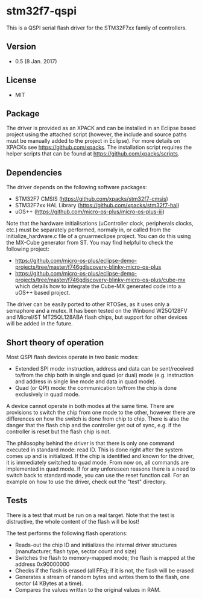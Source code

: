 # stm32f7-qspi
This is a QSPI serial flash driver for the STM32F7xx family of controllers.

## Version
* 0.5 (8 Jan. 2017)

## License
* MIT

## Package
The driver is provided as an XPACK and can be installed in an Eclipse based project using the attached script (however, the include and source paths must be manually added to the project in Eclipse). For more details on XPACKs see https://github.com/xpacks. The installation script requires the helper scripts that can be found at https://github.com/xpacks/scripts.

## Dependencies
The driver depends on the following software packages:
* STM32F7 CMSIS (https://github.com/xpacks/stm32f7-cmsis)
* STM32F7xx HAL Library (https://github.com/xpacks/stm32f7-hal)
* uOS++ (https://github.com/micro-os-plus/micro-os-plus-iii)

Note that the hardware initialisations (uController clock, peripherals clocks, etc.) must be separately performed, normaly in, or called from the initialize_hardware.c file of a gnuarmeclipse project. You can do this using the MX-Cube generator from ST. You may find helpful to check the following project:
* https://github.com/micro-os-plus/eclipse-demo-projects/tree/master/f746gdiscovery-blinky-micro-os-plus
* https://github.com/micro-os-plus/eclipse-demo-projects/tree/master/f746gdiscovery-blinky-micro-os-plus/cube-mx which details how to integrate the Cube-MX generated code into a uOS++ based project.

The driver can be easily ported to other RTOSes, as it uses only a semaphore and a mutex. It has been tested on the Winbond W25Q128FV and Micrel/ST MT25QL128ABA flash chips, but support for other devices will be  added in the future.

## Short theory of operation
Most QSPI flash devices operate in two basic modes:
* Extended SPI mode: instruction, address and data can be sent/received to/from the chip both in single and quad (or dual) mode (e.g. instruction and address in single line mode and data in quad mode).
* Quad (or QPI) mode: the communication to/from the chip is done exclusively in quad mode.

A device cannot operate in both modes at the same time. There are provisions to switch the chip from one mode to the other, however there are differences on how the switch is done from chip to chip. There is also the danger that the flash chip and the controller get out of sync, e.g. if the controller is reset but the flash chip is not.

The philosophy behind the driver is that there is only one command executed in standard mode: read ID. This is done right after the system comes up and is initialized. If the chip is identified and known for the driver, it is immediately switched to quad mode. From now on, all commands are implemented in quad mode. If for any unforeseen reasons there is a need to switch back to standard mode, you can use the reset function call. For an example on how to use the driver, check out the "test" directory.

## Tests
There is a test that must be run on a real target. Note that the test is distructive, the whole content of the flash will be lost!

The test performs the following flash operations:
* Reads-out the chip ID and initializes the internal driver structures (manufacturer, flash type, sector count and size)
* Switches the flash to memory-mapped mode; the flash is mapped at the address 0x90000000
* Checks if the flash is erased (all FFs); if it is not, the flash will be erased
* Generates a stream of random bytes and writes them to the flash, one sector (4 KBytes at a time).
* Compares the values written to the original values in RAM.
